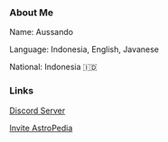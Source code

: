 ### About Me
Name: Aussando

Language: Indonesia, English, Javanese

National: Indonesia 🇮🇩

### Links
[Discord Server](https://discord.gg/zmM5hVpzQs) 

[Invite AstroPedia](https://discord.com/oauth2/authorize?client_id=864920950549643355&scope=bot&permissions=37080590)
